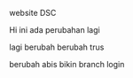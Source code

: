 website DSC

Hi ini ada perubahan lagi 

lagi berubah 
berubah trus 

berubah abis bikin branch login
